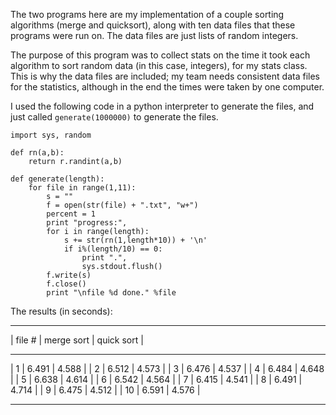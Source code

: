 The two programs here are my implementation of a couple sorting algorithms (merge and quicksort), along with ten data files that these programs were run on. The data files are just lists of random integers.

The purpose of this program was to collect stats on the time it took each algorithm to sort random data (in this case, integers), for my stats class. This is why the data files are included; my team needs consistent data files for the statistics, although in the end the times were taken by one computer.


I used the following code in a python interpreter to generate the files, and just called `generate(1000000)` to generate the files.

```
import sys, random

def rn(a,b):
    return r.randint(a,b)

def generate(length):
    for file in range(1,11):
        s = ""
        f = open(str(file) + ".txt", "w+")
        percent = 1
        print "progress:",
        for i in range(length):
            s += str(rn(1,length*10)) + '\n'
            if i%(length/10) == 0:
                print ".",
                sys.stdout.flush()
        f.write(s)
        f.close()
        print "\nfile %d done." %file
```


The results (in seconds):

________________________________________
| file # |  merge sort  |  quick sort  |
_______________________________________
|   1    |    6.491     |    4.588     |
|   2    |    6.512     |    4.573     |
|   3    |    6.476     |    4.537     |
|   4    |    6.484     |    4.648     |
|   5    |    6.638     |    4.614     |
|   6    |    6.542     |    4.564     |
|   7    |    6.415     |    4.541     |
|   8    |    6.491     |    4.714     |
|   9    |    6.475     |    4.512     |
|   10   |    6.591     |    4.576     |
_______________________________________